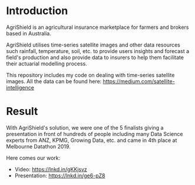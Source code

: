 # Introduction
AgriShield is an agricultural insurance marketplace for farmers and brokers based in Australia.

AgriShield utilises time-series satellite images and other data resources such rainfall, temperature, soil, etc. to provide users insights and forecast a field's production and also provide data to insurers to help them facilitate their actuarial modelling process.

This repository includes my code on dealing with time-series satellite images. All the data can be found here: https://medium.com/satellite-intelligence

# Result
With AgriShield's solution, we were one of the 5 finalists giving a presentation in front of hundreds of people including many Data Science experts from ANZ, KPMG, Growing Data, etc. and came in 4th place at Melbourne Datathon 2019.

Here comes our work:
- Video: https://lnkd.in/gKKjsvz
- Presentation: https://lnkd.in/ge6-pZ8